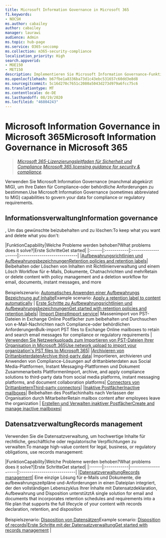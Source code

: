 ```yaml
---
title: Microsoft Information Governance in Microsoft 365
f1.keywords:
- NOCSH
ms.author: cabailey
author: cabailey
manager: laurawi
audience: Admin
ms.topic: hub-page
ms.service: O365-seccomp
ms.collection: m365-security-compliance
localization_priority: High
search.appverid:
- MOE150
- MET150
description: Implementieren Sie Microsoft Information Governance-Funktionen in Microsoft 365, um Ihre Daten für Compliance-oder behördliche Anforderungen zu bestimmen.
ms.openlocfilehash: b67fbe1a8336ba73d1c43ebc531657c60dd3e8d8
ms.sourcegitcommit: 5c16d270c7651c2080a5043d273d979a6fcc75c6
ms.translationtype: MT
ms.contentlocale: de-DE
ms.lasthandoff: 08/19/2020
ms.locfileid: "46804243"
---
```

# <a name="microsoft-information-governance-in-microsoft-365"></a><span data-ttu-id="cfc77-103">Microsoft Information Governance in Microsoft 365</span><span class="sxs-lookup"><span data-stu-id="cfc77-103">Microsoft Information Governance in Microsoft 365</span></span>

><span data-ttu-id="cfc77-104">*[Microsoft 365-Lizenzierungsleitfaden für Sicherheit und Compliance](https://aka.ms/ComplianceSD).*</span><span class="sxs-lookup"><span data-stu-id="cfc77-104">*[Microsoft 365 licensing guidance for security & compliance](https://aka.ms/ComplianceSD).*</span></span>

<span data-ttu-id="cfc77-105">Verwenden Sie Microsoft Information Governance (manchmal abgekürzt MIG), um Ihre Daten für Compliance-oder behördliche Anforderungen zu bestimmen.</span><span class="sxs-lookup"><span data-stu-id="cfc77-105">Use Microsoft Information Governance (sometimes abbreviated to MIG) capabilities to govern your data for compliance or regulatory requirements.</span></span>

## <a name="information-governance"></a><span data-ttu-id="cfc77-106">Informationsverwaltung</span><span class="sxs-lookup"><span data-stu-id="cfc77-106">Information governance</span></span>

<span data-ttu-id="cfc77-107">, Um das gewünschte beizubehalten und zu löschen:</span><span class="sxs-lookup"><span data-stu-id="cfc77-107">To keep what you want and delete what you don't:</span></span>
 
|<span data-ttu-id="cfc77-108">Funktion</span><span class="sxs-lookup"><span data-stu-id="cfc77-108">Capability</span></span>|<span data-ttu-id="cfc77-109">Welche Probleme werden behoben?</span><span class="sxs-lookup"><span data-stu-id="cfc77-109">What problems does it solve?</span></span>|<span data-ttu-id="cfc77-110">Erste Schritte</span><span class="sxs-lookup"><span data-stu-id="cfc77-110">Get started</span></span>|
|:------|:------------|:--------------------|:-----------------------------|
|[<span data-ttu-id="cfc77-111">Aufbewahrungsrichtlinien und Aufbewahrungsbezeichnungen</span><span class="sxs-lookup"><span data-stu-id="cfc77-111">Retention policies and retention labels</span></span>](retention.md)| <span data-ttu-id="cfc77-112">Beibehalten oder Löschen von Inhalten mit Richtlinienverwaltung und einem Lösch Workflow für e-Mails, Dokumente, Chatnachrichten und mehr</span><span class="sxs-lookup"><span data-stu-id="cfc77-112">Retain or delete content with policy management and a deletion workflow for email, documents, instant messages, and more</span></span> <br /><br /><span data-ttu-id="cfc77-113">Beispielszenario: [Automatisches Anwenden einer Aufbewahrungs Bezeichnung auf Inhalte](apply-retention-labels-automatically.md)</span><span class="sxs-lookup"><span data-stu-id="cfc77-113">Example scenario: [Apply a retention label to content automatically](apply-retention-labels-automatically.md)</span></span> | [<span data-ttu-id="cfc77-114">Erste Schritte zu Aufbewahrungsrichtlinien und Aufbewahrungsbezeichnungen</span><span class="sxs-lookup"><span data-stu-id="cfc77-114">Get started with retention policies and retention labels</span></span>](get-started-with-retention.md)|
|[<span data-ttu-id="cfc77-115">Import Dienst</span><span class="sxs-lookup"><span data-stu-id="cfc77-115">Import service</span></span>](importing-pst-files-to-office-365.md)| <span data-ttu-id="cfc77-116">Massenimport von PST-Dateien in Exchange Online Postfächer zum beibehalten und Durchsuchen von e-Mail-Nachrichten nach Compliance-oder behördlichen Anforderungen</span><span class="sxs-lookup"><span data-stu-id="cfc77-116">Bulk-import PST files to Exchange Online mailboxes to retain and search email messages for compliance or regulatory requirements</span></span> | [<span data-ttu-id="cfc77-117">Verwenden Sie Netzwerkuploads zum Importieren von PST-Dateien Ihrer Organisation in Microsoft 365</span><span class="sxs-lookup"><span data-stu-id="cfc77-117">Use network upload to import your organization's PST files to Microsoft 365</span></span>](use-network-upload-to-import-pst-files.md)|
|[<span data-ttu-id="cfc77-118">Archivieren von Drittanbieterdaten</span><span class="sxs-lookup"><span data-stu-id="cfc77-118">Archive third-party data</span></span>](archiving-third-party-data.md)| <span data-ttu-id="cfc77-119">Importieren, archivieren und Anwenden von Compliance-Lösungen auf drittanbieterdaten aus Social Media-Plattformen, Instant Messaging-Plattformen und Dokument Zusammenarbeits Plattformen</span><span class="sxs-lookup"><span data-stu-id="cfc77-119">Import, archive, and apply compliance solutions to third-party data from social media platforms, instant messaging platforms, and document collaboration platforms</span></span>| [<span data-ttu-id="cfc77-120">Connectors von Drittanbietern</span><span class="sxs-lookup"><span data-stu-id="cfc77-120">Third-party connectors</span></span>](archiving-third-party-data.md#third-party-data-connectors)|
|[<span data-ttu-id="cfc77-121">Inaktive Postfächer</span><span class="sxs-lookup"><span data-stu-id="cfc77-121">Inactive mailboxes</span></span>](inactive-mailboxes-in-office-365.md)| <span data-ttu-id="cfc77-122">Beibehalten des Postfachinhalts nach Verlassen der Organisation durch Mitarbeiter</span><span class="sxs-lookup"><span data-stu-id="cfc77-122">Retain mailbox content after employees leave the organization</span></span> | [<span data-ttu-id="cfc77-123">Erstellen und Verwalten inaktiver Postfächer</span><span class="sxs-lookup"><span data-stu-id="cfc77-123">Create and manage inactive mailboxes</span></span>](create-and-manage-inactive-mailboxes.md)|

## <a name="records-management"></a><span data-ttu-id="cfc77-124">Datensatzverwaltung</span><span class="sxs-lookup"><span data-stu-id="cfc77-124">Records management</span></span>

<span data-ttu-id="cfc77-125">Verwenden Sie die Datensatzverwaltung, um hochwertige Inhalte für rechtliche, geschäftliche oder regulatorische Verpflichtungen zu verwalten:</span><span class="sxs-lookup"><span data-stu-id="cfc77-125">To manage high-value content for legal, business, or regulatory obligations, use records management:</span></span>

|<span data-ttu-id="cfc77-126">Funktion</span><span class="sxs-lookup"><span data-stu-id="cfc77-126">Capability</span></span>|<span data-ttu-id="cfc77-127">Welche Probleme werden behoben?</span><span class="sxs-lookup"><span data-stu-id="cfc77-127">What problems does it solve?</span></span>|<span data-ttu-id="cfc77-128">Erste Schritte</span><span class="sxs-lookup"><span data-stu-id="cfc77-128">Get started</span></span>|
|:------|:------------|---------------------|:----------------------------|
|[<span data-ttu-id="cfc77-129">Datensatzverwaltung</span><span class="sxs-lookup"><span data-stu-id="cfc77-129">Records management</span></span>](records-management.md)| <span data-ttu-id="cfc77-130">Eine einzige Lösung für e-Mails und Dokumente, die aufbewahrungszeitpläne und-Anforderungen in einen Dateiplan integriert, der den vollständigen Lebenszyklus Ihrer Inhalte mit Datensatzdeklaration, Aufbewahrung und Disposition unterstützt</span><span class="sxs-lookup"><span data-stu-id="cfc77-130">A single solution for email and documents that incorporates retention schedules and requirements into a file plan that supports the full lifecycle of your content with records declaration, retention, and disposition</span></span> <br /><br /><span data-ttu-id="cfc77-131">Beispielszenario: [Disposition von Datensätzen](disposition.md#disposition-of-records)</span><span class="sxs-lookup"><span data-stu-id="cfc77-131">Example scenario: [Disposition of records](disposition.md#disposition-of-records)</span></span>|[<span data-ttu-id="cfc77-132">Erste Schritte mit der Datensatzverwaltung</span><span class="sxs-lookup"><span data-stu-id="cfc77-132">Get started with records management</span></span>](get-started-with-records-management.md) |

